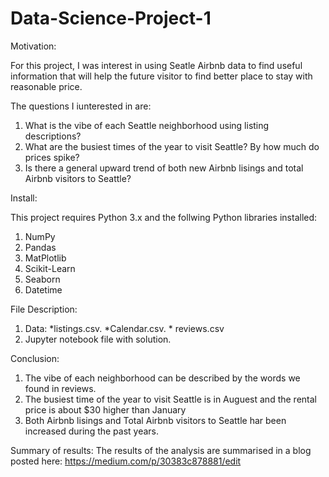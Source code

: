 # Data-Science-Project-1
Motivation:

For this project, I was interest in using Seatle Airbnb data to find useful information that will help the future visitor to find better place to stay with reasonable price.

The questions I iunterested in are:
  1. What is the vibe of each Seattle neighborhood using listing descriptions?
  2. What are the busiest times of the year to visit Seattle? By how much do prices spike?
  3. Is there a general upward trend of both new Airbnb lisings and total Airbnb visitors to Seattle?
  

Install:

This project requires Python 3.x and the follwing Python libraries installed:

1. NumPy
2. Pandas
3. MatPlotlib
4. Scikit-Learn
5. Seaborn
6. Datetime

File Description:

1. Data: *listings.csv. *Calendar.csv. * reviews.csv
2. Jupyter notebook file with solution.

Conclusion:
1. The vibe of each neighborhood can be described by the words we found in reviews.
2. The busiest time of the year to visit Seattle is in Auguest and the rental price is about $30 higher than January
3. Both Airbnb lisings and Total Airbnb visitors to Seattle har been increased during the past years.

Summary of results:
The results of the analysis are summarised in a blog posted here: https://medium.com/p/30383c878881/edit



